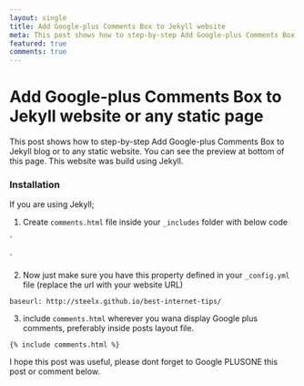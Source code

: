 ```yaml
---
layout: single
title: Add Google-plus Comments Box to Jekyll website
meta: This post shows how to step-by-step Add Google-plus Comments Box to Jekyll blog or to any static website.
featured: true
comments: true
---
```


# Add Google-plus Comments Box to Jekyll website or any static page

This post shows how to step-by-step Add Google-plus Comments Box to Jekyll blog or to any static website. You can see the preview at bottom of this page. This website was build using Jekyll.

### Installation

If you are using Jekyll;

1. Create `comments.html` file inside your `_includes` folder with below code

`
  <script src="https://apis.google.com/js/plusone.js"></script>
  
  <div class="g-comments"
      data-href="{{site.baseurl}}{{page.url}}"
      data-width="642"
      data-first_party_property="BLOGGER"
      data-view_type="FILTERED_POSTMOD">
  </div>
`


2. Now just make sure you have this property defined in your `_config.yml` file (replace the url with your website URL)

`
baseurl: http://steelx.github.io/best-internet-tips/
`


3. include `comments.html` wherever you wana display Google plus comments, preferably inside posts layout file.

`
  {% include comments.html %}
`

I hope this post was useful, please dont forget to Google PLUSONE this post or comment below.
